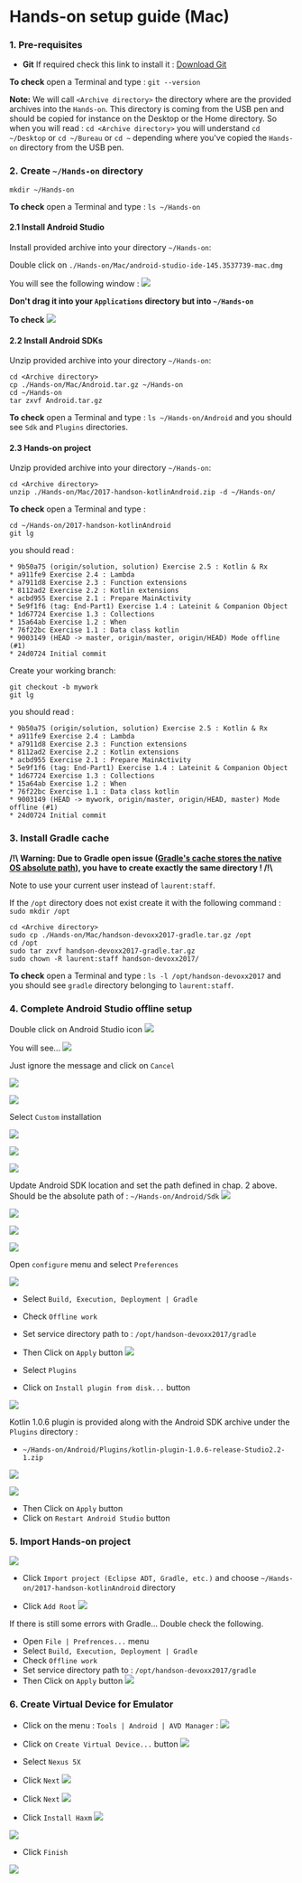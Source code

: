 # Hands-on setup guide (Mac)

### 1. Pre-requisites

* **Git**
If required check this link to install it : [Download Git](https://git-scm.com/download/mac)

**To check** open a Terminal and type : `git --version`

**Note:** We will call `<Archive directory>` the directory where are the provided archives into the `Hands-on`. This directory is coming from the USB pen and should be copied for instance on the Desktop or the Home directory. So when you will read : `cd <Archive directory>` you will understand `cd ~/Desktop` or `cd ~/Bureau` or `cd ~` depending where you've copied the `Hands-on` directory from the USB pen.

### 2. Create `~/Hands-on`  directory 

`mkdir ~/Hands-on`

**To check** open a Terminal and type : `ls ~/Hands-on`

#### 2.1 Install Android Studio 

Install provided archive into your directory `~/Hands-on`:

Double click on `./Hands-on/Mac/android-studio-ide-145.3537739-mac.dmg`

You will see the following window :
![](img/install-studio-mac-0.1.png)

**Don't drag it into your `Applications` directory but into `~/Hands-on`** 

**To check** 
![](img/install-studio-mac-0.2.png)


#### 2.2 Install Android SDKs 

Unzip provided archive into your directory `~/Hands-on`:

```
cd <Archive directory>
cp ./Hands-on/Mac/Android.tar.gz ~/Hands-on
cd ~/Hands-on
tar zxvf Android.tar.gz
```

**To check** open a Terminal and type : `ls ~/Hands-on/Android` and you should see `Sdk` and `Plugins` directories.

#### 2.3 Hands-on project 

Unzip provided archive into your directory `~/Hands-on`:

```
cd <Archive directory>
unzip ./Hands-on/Mac/2017-handson-kotlinAndroid.zip -d ~/Hands-on/
```

**To check** open a Terminal and type : 

```
cd ~/Hands-on/2017-handson-kotlinAndroid
git lg
``` 

you should read :

```
* 9b50a75 (origin/solution, solution) Exercise 2.5 : Kotlin & Rx
* a911fe9 Exercise 2.4 : Lambda
* a7911d8 Exercise 2.3 : Function extensions
* 8112ad2 Exercise 2.2 : Kotlin extensions
* acbd955 Exercise 2.1 : Prepare MainActivity
* 5e9f1f6 (tag: End-Part1) Exercise 1.4 : Lateinit & Companion Object
* 1d67724 Exercise 1.3 : Collections
* 15a64ab Exercise 1.2 : When
* 76f22bc Exercise 1.1 : Data class kotlin
* 9003149 (HEAD -> master, origin/master, origin/HEAD) Mode offline (#1)
* 24d0724 Initial commit
```

Create your working branch: 

```
git checkout -b mywork
git lg
``` 

you should read :

```
* 9b50a75 (origin/solution, solution) Exercise 2.5 : Kotlin & Rx
* a911fe9 Exercise 2.4 : Lambda
* a7911d8 Exercise 2.3 : Function extensions
* 8112ad2 Exercise 2.2 : Kotlin extensions
* acbd955 Exercise 2.1 : Prepare MainActivity
* 5e9f1f6 (tag: End-Part1) Exercise 1.4 : Lateinit & Companion Object
* 1d67724 Exercise 1.3 : Collections
* 15a64ab Exercise 1.2 : When
* 76f22bc Exercise 1.1 : Data class kotlin
* 9003149 (HEAD -> mywork, origin/master, origin/HEAD, master) Mode offline (#1)
* 24d0724 Initial commit
```

### 3. Install Gradle cache 

**/!\ Warning: Due to Gradle open issue ([Gradle's cache stores the native OS absolute path](https://github.com/gradle/gradle/issues/1338)), you have to create exactly the same directory ! /!\\**

Note to use your current user instead of `laurent:staff`.

If the `/opt` directory does not exist create it with the following command : `sudo mkdir /opt`

```
cd <Archive directory>
sudo cp ./Hands-on/Mac/handson-devoxx2017-gradle.tar.gz /opt
cd /opt
sudo tar zxvf handson-devoxx2017-gradle.tar.gz 
sudo chown -R laurent:staff handson-devoxx2017/
```

**To check** open a Terminal and type : `ls -l /opt/handson-devoxx2017` and you should see `gradle` directory belonging to `laurent:staff`.


### 4. Complete Android Studio offline setup 

Double click on Android Studio icon 
![](img/install-studio-mac-0.2.png)

You will see...
![](img/install-studio-1.png)

Just ignore the message and click on `Cancel`

![](img/install-studio-2.png)

![](img/install-studio-3.png)

Select `Custom` installation

![](img/install-studio-4.png)

![](img/install-studio-5.png)

![](img/install-studio-2.1.png)

Update Android SDK location and set the path defined in chap. 2 above. Should be the absolute path of : `~/Hands-on/Android/Sdk`
![](img/install-studio-6.png)

![](img/install-studio-7.png)

![](img/install-studio-8.png)

![](img/install-studio-9.png)

Open `configure` menu and select `Preferences`

![](img/install-studio-9.2.png)

* Select `Build, Execution, Deployment | Gradle `
* Check `Offline work`
* Set service directory path to : `/opt/handson-devoxx2017/gradle`
* Then Click on `Apply` button
![](img/install-studio-12.png)

* Select `Plugins`
* Click on `Install plugin from disk...` button

![](img/install-studio-13.png)

Kotlin 1.0.6 plugin is provided along with the Android SDK archive under the `Plugins` directory :

* `~/Hands-on/Android/Plugins/kotlin-plugin-1.0.6-release-Studio2.2-1.zip`

![](img/install-studio-14.png)

![](img/install-studio-15.png)

* Then Click on `Apply` button
* Click on `Restart Android Studio` button


### 5. Import Hands-on project

![](img/install-studio-9.png)

* Click `Import project (Eclipse ADT, Gradle, etc.)` and choose `~/Hands-on/2017-handson-kotlinAndroid` directory

* Click `Add Root`
![](img/install-studio-11.png)

If there is still some errors with Gradle... Double check the following. 

* Open `File | Prefrences...` menu 
* Select `Build, Execution, Deployment | Gradle`
* Check `Offline work`
* Set service directory path to : `/opt/handson-devoxx2017/gradle`
* Then Click on `Apply` button
![](img/install-studio-12.png)

### 6. Create Virtual Device for Emulator

* Click on the  menu : `Tools | Android | AVD Manager` : ![](img/avd-manager.png)

* Click on `Create Virtual Device...` button
![](img/install-studio-16.png)

* Select `Nexus 5X`
* Click `Next`
![](img/install-studio-17.png)

* Click `Next`
![](img/install-studio-18.png)

* Click `Install Haxm`
![](img/install-studio-19.png)

![](img/install-studio-20.png)
* Click `Finish`

![](img/install-studio-21.png)


